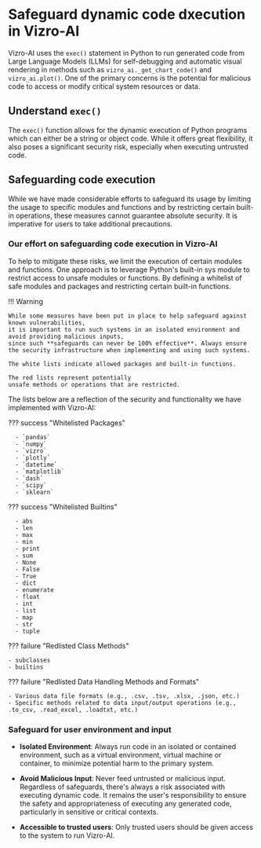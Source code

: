 # Safeguard dynamic code dxecution in Vizro-AI

Vizro-AI uses the `exec()` statement in Python to run generated code from Large Language Models (LLMs) for
self-debugging and automatic visual rendering in methods such as `vizro_ai._get_chart_code()` and `vizro_ai.plot()`.
One of the primary concerns is the potential for malicious code to access or modify critical system resources or data.

## Understand `exec()`

The `exec()` function allows for the dynamic execution of Python programs which can either be a string or object code.
While it offers great flexibility, it also poses a significant security risk, especially when executing untrusted code.

## Safeguarding code execution

While we have made considerable efforts to safeguard its usage by limiting the usage to specific modules and functions and by restricting certain built-in operations,
these measures cannot guarantee absolute security. It is imperative for users to take additional precautions.

### Our effort on safeguarding code execution in Vizro-AI

To help to mitigate these risks, we limit the execution of certain modules and functions.
One approach is to leverage Python's built-in sys module to restrict access to unsafe modules or functions.
By defining a whitelist of safe modules and packages and restricting certain built-in functions.

!!! Warning

    While some measures have been put in place to help safeguard against known vulnerabilities,
    it is important to run such systems in an isolated environment and avoid providing malicious inputs,
    since such **safeguards can never be 100% effective**. Always ensure the security infrastructure when implementing and using such systems.

    The white lists indicate allowed packages and built-in functions.

    The red lists represent potentially
    unsafe methods or operations that are restricted.

The lists below are a reflection of the security and functionality we have implemented with Vizro-AI:

??? success "Whitelisted Packages"

      - `pandas`
      - `numpy`
      - `vizro`
      - `plotly`
      - `datetime`
      - `matplotlib`
      - `dash`
      - `scipy`
      - `sklearn`

??? success "Whitelisted Builtins"

      - abs
      - len
      - max
      - min
      - print
      - sum
      - None
      - False
      - True
      - dict
      - enumerate
      - float
      - int
      - list
      - map
      - str
      - tuple

??? failure "Redlisted Class Methods"

    - subclasses
    - builtins

??? failure "Redlisted Data Handling Methods and Formats"

    - Various data file formats (e.g., .csv, .tsv, .xlsx, .json, etc.)
    - Specific methods related to data input/output operations (e.g., .to_csv, .read_excel, .loadtxt, etc.)

### Safeguard for user environment and input

- **Isolated Environment**: Always run code in an isolated or contained environment, such as a virtual environment,
  virtual machine or container, to minimize potential harm to the primary system.

- **Avoid Malicious Input**: Never feed untrusted or malicious input. Regardless of safeguards,
  there's always a risk associated with executing dynamic code.
  It remains the user's responsibility to ensure the safety and appropriateness of executing any generated code,
  particularly in sensitive or critical contexts.

- **Accessible to trusted users**: Only trusted users should be given access to the system to run Vizro-AI.
